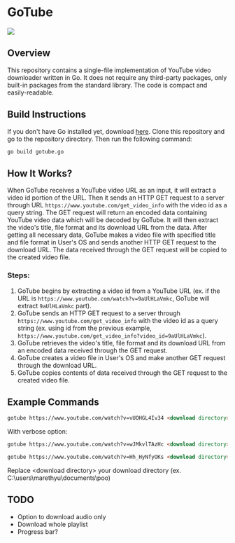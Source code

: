 # GoTube

![](https://img.shields.io/badge/version-v1.0-blue)

## Overview

This repository contains a single-file implementation of YouTube video downloader written in Go. It does not require any third-party packages, only built-in packages from the standard library. The code is compact and easily-readable.

## Build Instructions

If you don't have Go installed yet, download [here](https://golang.org/dl/). Clone this repository and go to the repository directory.
Then run the following command:
```markdown
go build gotube.go
```

## How It Works?

When GoTube receives a YouTube video URL as an input, it will extract a video id portion of the URL. Then it sends an HTTP GET request to a server through URL ```https://www.youtube.com/get_video_info``` with the video id as a query string. The GET request will return an encoded data containing YouTube video data which will be decoded by GoTube. It will then extract the video's title, file format and its download URL from the data. After getting all necessary data, GoTube makes a video file with specified title and file format in User's OS and sends another HTTP GET request to the download URL. The data received through the GET request will be copied to the created video file.

### Steps:

1. GoTube begins by extracting a video id from a YouTube URL (ex. if the URL is ```https://www.youtube.com/watch?v=9aUlHLaVmkc```, GoTube will extract ```9aUlHLaVmkc``` part).
2. GoTube sends an HTTP GET request to a server through ```https://www.youtube.com/get_video_info``` with the video id as a query string (ex. using id from the previous example, ```https://www.youtube.com/get_video_info?video_id=9aUlHLaVmkc```).
3. GoTube retrieves the video's title, file format and its download URL from an encoded data received through the GET request.
4. GoTube creates a video file in User's OS and make another GET request through the download URL.
5. GoTube copies contents of data received through the GET request to the created video file.

## Example Commands

```markdown
gotube https://www.youtube.com/watch?v=vUOHGL4Iv34 <download directory>
```

With verbose option:
```markdown
gotube https://www.youtube.com/watch?v=wJMkvlTAzHc <download directory> -v
```

```markdown
gotube https://www.youtube.com/watch?v=Hh_HyNfyOKs <download directory>
```

Replace \<download directory\> your download directory (ex. C:\users\marethyu\documents\poo)

## TODO
 - Option to download audio only
 - Download whole playlist
 - Progress bar?
